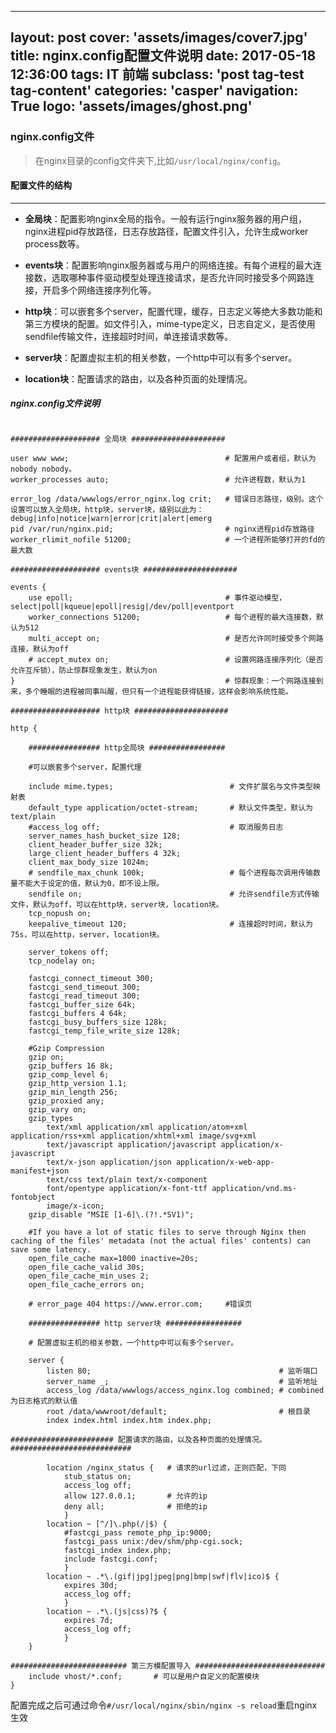
---
layout: post
cover: 'assets/images/cover7.jpg'
title: nginx.config配置文件说明
date:   2017-05-18 12:36:00
tags: IT 前端
subclass: 'post tag-test tag-content'
categories: 'casper'
navigation: True
logo: 'assets/images/ghost.png'
---


### nginx.config文件

> 在nginx目录的config文件夹下,比如```/usr/local/nginx/config```。

#### 配置文件的结构
---



* __全局块__：配置影响nginx全局的指令。一般有运行nginx服务器的用户组，nginx进程pid存放路径，日志存放路径，配置文件引入，允许生成worker process数等。

* __events块__：配置影响nginx服务器或与用户的网络连接。有每个进程的最大连接数，选取哪种事件驱动模型处理连接请求，是否允许同时接受多个网路连接，开启多个网络连接序列化等。

* __http块__：可以嵌套多个server，配置代理，缓存，日志定义等绝大多数功能和第三方模块的配置。如文件引入，mime-type定义，日志自定义，是否使用sendfile传输文件，连接超时时间，单连接请求数等。

* __server块__：配置虚拟主机的相关参数，一个http中可以有多个server。

* __location块__：配置请求的路由，以及各种页面的处理情况。

##### nginx.config文件说明

```

#################### 全局块 #####################

user www www;                                   # 配置用户或者组，默认为nobody nobody。
worker_processes auto;                          # 允许进程数，默认为1

error_log /data/wwwlogs/error_nginx.log crit;   # 错误日志路径，级别。这个设置可以放入全局块，http块，server块，级别以此为：debug|info|notice|warn|error|crit|alert|emerg
pid /var/run/nginx.pid;                         # nginx进程pid存放路径
worker_rlimit_nofile 51200;                     # 一个进程所能够打开的fd的最大数

#################### events块 #####################

events {
    use epoll;                                  # 事件驱动模型，select|poll|kqueue|epoll|resig|/dev/poll|eventport
    worker_connections 51200;                   # 每个进程的最大连接数，默认为512
    multi_accept on;                            # 是否允许同时接受多个网路连接，默认为off
    # accept_mutex on;                          # 设置网路连接序列化（是否允许互斥锁），防止惊群现象发生，默认为on
}                                               # 惊群现象：一个网路连接到来，多个睡眠的进程被同事叫醒，但只有一个进程能获得链接，这样会影响系统性能。

#################### http块 #####################

http {

    ################ http全局块 #################

    #可以嵌套多个server，配置代理

    include mime.types;                          # 文件扩展名与文件类型映射表              
    default_type application/octet-stream;       # 默认文件类型，默认为text/plain
    #access_log off;                             # 取消服务日志           
    server_names_hash_bucket_size 128;
    client_header_buffer_size 32k;
    large_client_header_buffers 4 32k;
    client_max_body_size 1024m;
    # sendfile_max_chunk 100k;                   # 每个进程每次调用传输数量不能大于设定的值，默认为0，即不设上限。
    sendfile on;                                 # 允许sendfile方式传输文件，默认为off，可以在http块，server块，location块。
    tcp_nopush on;
    keepalive_timeout 120;                       # 连接超时时间，默认为75s，可以在http，server，location块。

    server_tokens off;
    tcp_nodelay on;

    fastcgi_connect_timeout 300;
    fastcgi_send_timeout 300;
    fastcgi_read_timeout 300;
    fastcgi_buffer_size 64k;
    fastcgi_buffers 4 64k;
    fastcgi_busy_buffers_size 128k;
    fastcgi_temp_file_write_size 128k;

    #Gzip Compression
    gzip on;
    gzip_buffers 16 8k;
    gzip_comp_level 6;
    gzip_http_version 1.1;
    gzip_min_length 256;
    gzip_proxied any;
    gzip_vary on;
    gzip_types
        text/xml application/xml application/atom+xml application/rss+xml application/xhtml+xml image/svg+xml
        text/javascript application/javascript application/x-javascript
        text/x-json application/json application/x-web-app-manifest+json
        text/css text/plain text/x-component
        font/opentype application/x-font-ttf application/vnd.ms-fontobject
        image/x-icon;
    gzip_disable "MSIE [1-6]\.(?!.*SV1)";

    #If you have a lot of static files to serve through Nginx then caching of the files' metadata (not the actual files' contents) can save some latency.
    open_file_cache max=1000 inactive=20s;
    open_file_cache_valid 30s;
    open_file_cache_min_uses 2;
    open_file_cache_errors on;

    # error_page 404 https://www.error.com;     #错误页

    ################ http server块 #################
   
    # 配置虚拟主机的相关参数，一个http中可以有多个server。

    server {
        listen 80;                                          # 监听端口
        server_name _;                                      # 监听地址     
        access_log /data/wwwlogs/access_nginx.log combined; # combined为日志格式的默认值
        root /data/wwwroot/default;                         # 根目录
        index index.html index.htm index.php;

####################### 配置请求的路由，以及各种页面的处理情况。###########################

        location /nginx_status {   # 请求的url过滤，正则匹配，下同
            stub_status on;
            access_log off;
            allow 127.0.0.1;       # 允许的ip  
            deny all;              # 拒绝的ip
            }
        location ~ [^/]\.php(/|$) {
            #fastcgi_pass remote_php_ip:9000;
            fastcgi_pass unix:/dev/shm/php-cgi.sock;
            fastcgi_index index.php;
            include fastcgi.conf;
            }
        location ~ .*\.(gif|jpg|jpeg|png|bmp|swf|flv|ico)$ {
            expires 30d;
            access_log off;
            }
        location ~ .*\.(js|css)?$ {
            expires 7d;
            access_log off;
            }
    }

########################## 第三方模配置导入 #############################
    include vhost/*.conf;       # 可以是用户自定义的配置模块
}

```

配置完成之后可通过命令``` #/usr/local/nginx/sbin/nginx -s reload ```重启nginx生效
